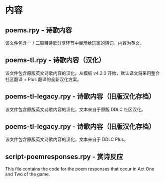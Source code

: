 # 内容

## poems.rpy - 诗歌内容
该文件包含一 / 二周目诗歌分享环节中展示给玩家的诗词。内容为英文。

## poems-tl.rpy - 诗歌内容（汉化）
该文件包含原版英文诗歌内容的汉化。从模板 v4.2.0 开始，默认译文将采用整合社区翻译 + Plus 翻译的全新汉化方案。

## poems-tl-legacy.rpy - 诗歌内容（旧版汉化存档）
该文件包含原版英文诗歌内容的汉化，文本来自于原版 DDLC 社区汉化。

## poems-tl-legacy.rpy - 诗歌内容（旧版汉化存档）
该文件包含原版英文诗歌内容的汉化，文本来自于 DDLC Plus。

## script-poemresponses.rpy - 赏诗反应
This file contains the code for the poem responses that occur in Act One and Two of the game.
